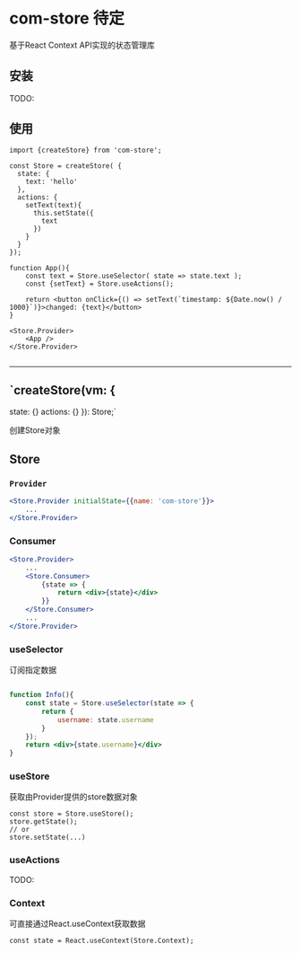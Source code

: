# com-store 待定

基于React Context API实现的状态管理库

## 安装

TODO:

## 使用

```tsx
import {createStore} from 'com-store';

const Store = createStore( {
  state: {
    text: 'hello'
  },
  actions: {
    setText(text){
      this.setState({
        text
      })
    }
  }
});

function App(){
    const text = Store.useSelector( state => state.text ); 
    const {setText} = Store.useActions();
   
    return <button onClick={() => setText(`timestamp: ${Date.now() / 1000}`)}>changed: {text}</button>
}

<Store.Provider>
    <App />
</Store.Provider>


```
---

## `createStore(vm: {
  state: {}
  actions: {}
}): Store;`

创建Store对象


## Store

### `Provider`

```jsx
<Store.Provider initialState={{name: 'com-store'}}>
    ...
</Store.Provider>

```

### Consumer

```jsx
<Store.Provider>
    ...
    <Store.Consumer>
        {state => {
            return <div>{state}</div>
        }}
    </Store.Consumer>
    ...
</Store.Provider>

```

### useSelector

订阅指定数据

```jsx

function Info(){
    const state = Store.useSelector(state => {
        return {
            username: state.username
        }
    });
    return <div>{state.username}</div>
}

```

### useStore


获取由Provider提供的store数据对象

```tsx
const store = Store.useStore();
store.getState();
// or
store.setState(...)
```

### useActions

TODO: 

### Context

可直接通过React.useContext获取数据

```tsx
const state = React.useContext(Store.Context);

```
